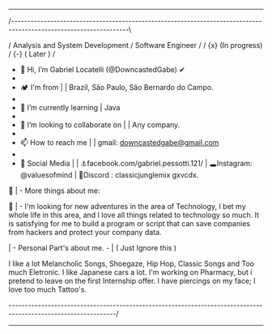 ____________________________________________________________________________________________________________________
/------------------------------------------------------------------------------------------------------------------\

  /  Analysis and System Development  / Software Engineer /
  / {x} (In progress) /  {-} ( Later )    /
       
- 👋 Hi, I’m Gabriel Locatelli (@DowncastedGabe) ✔
- 
- 🏕 I'm from | | Brazil, São Paulo, São Bernardo do Campo.
- 
- 🌱 I’m currently learning | Java
- 
- 💞️ I’m looking to collaborate on | | Any company.
- 
- 📫 How to reach me | | gmail: downcastedgabe@gmail.com
- 
- 🧷 Social Media | | ⚓facebook.com/gabriel.pessotti.121/ | 🕳Instagram: @valuesofmind | 💢Discord : classicjunglemix gxvcdx.

📳 | - More things about me: 

  🎯 | - I'm looking for new adventures in the area of Technology, I bet my whole life in this area, and I love all things related to technology so much. 
  It is satisfying for me to build a program or script that can save companies from hackers and protect your company data.
  
  | - Personal Part's about me. - | ( Just Ignore this )
  
  I like a lot Melancholic Songs, Shoegaze, Hip Hop, Classic Songs and Too much Eletronic.
  I like Japanese cars a lot.
  I'm working on Pharmacy, but i pretend to leave on the first Internship offer.
  I have piercings on my face;
  I love too much Tattoo's.
  
  
  \---------------------------------------------------------------------------------------------------------------/
  _________________________________________________________________________________________________________________
